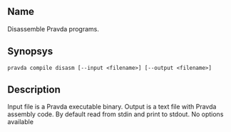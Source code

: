 ## Name
Disassemble Pravda programs.

## Synopsys
```
pravda compile disasm [--input <filename>] [--output <filename>]
```

## Description
Input file is a Pravda executable binary. Output is a text file with
Pravda assembly code. By default read from stdin and print to stdout.
No options available
